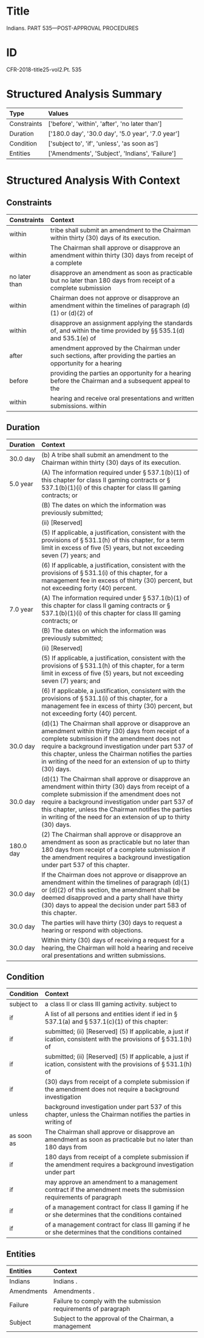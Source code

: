 # Title

 Indians. PART 535—POST-APPROVAL PROCEDURES


# ID

 CFR-2018-title25-vol2.Pt. 535


# Structured Analysis Summary

| Type        | Values                                            |
|:------------|:--------------------------------------------------|
| Constraints | ['before', 'within', 'after', 'no later than']    |
| Duration    | ['180.0 day', '30.0 day', '5.0 year', '7.0 year'] |
| Condition   | ['subject to', 'if', 'unless', 'as soon as']      |
| Entities    | ['Amendments', 'Subject', 'Indians', 'Failure']   |


# Structured Analysis With Context

 


## Constraints

| Constraints   | Context                                                                                                                         |
|:--------------|:--------------------------------------------------------------------------------------------------------------------------------|
| within        | tribe shall submit an amendment to the Chairman within  thirty (30) days of its execution.                                      |
| within        | The Chairman shall approve or disapprove an amendment within thirty (30) days from receipt of a complete                        |
| no later than | disapprove an amendment as soon as practicable but no later than 180 days from receipt of a complete submission                 |
| within        | Chairman does not approve or disapprove an amendment within the timelines of paragraph (d)(1) or (d)(2) of                      |
| within        | disapprove an assignment applying the standards of, and within the time provided by &#167;&#167;&#8201;535.1(d) and 535.1(e) of |
| after         | amendment approved by the Chairman under such sections, after providing the parties an opportunity for a hearing                |
| before        | providing the parties an opportunity for a hearing before the Chairman and a subsequent appeal to the                           |
| within        | hearing and receive oral presentations and written submissions. within                                                          |


## Duration

| Duration   | Context                                                                                                                                                                                                                                                                                                                             |
|:-----------|:------------------------------------------------------------------------------------------------------------------------------------------------------------------------------------------------------------------------------------------------------------------------------------------------------------------------------------|
| 30.0 day   | (b) A tribe shall submit an amendment to the Chairman within thirty (30) days of its execution.                                                                                                                                                                                                                                     |
| 5.0 year   | (A) The information required under &#167;&#8201;537.1(b)(1) of this chapter for class II gaming contracts or &#167;&#8201;537.1(b)(1)(i) of this chapter for class III gaming contracts; or                                                                                                                                         |
|            |             (B) The dates on which the information was previously submitted;                                                                                                                                                                                                                                                        |
|            |             (ii) [Reserved]                                                                                                                                                                                                                                                                                                         |
|            |             (5) If applicable, a justification, consistent with the provisions of &#167;&#8201;531.1(h) of this chapter, for a term limit in excess of five (5) years, but not exceeding seven (7) years; and                                                                                                                       |
|            |             (6) If applicable, a justification, consistent with the provisions of &#167;&#8201;531.1(i) of this chapter, for a management fee in excess of thirty (30) percent, but not exceeding forty (40) percent.                                                                                                               |
| 7.0 year   | (A) The information required under &#167;&#8201;537.1(b)(1) of this chapter for class II gaming contracts or &#167;&#8201;537.1(b)(1)(i) of this chapter for class III gaming contracts; or                                                                                                                                         |
|            |             (B) The dates on which the information was previously submitted;                                                                                                                                                                                                                                                        |
|            |             (ii) [Reserved]                                                                                                                                                                                                                                                                                                         |
|            |             (5) If applicable, a justification, consistent with the provisions of &#167;&#8201;531.1(h) of this chapter, for a term limit in excess of five (5) years, but not exceeding seven (7) years; and                                                                                                                       |
|            |             (6) If applicable, a justification, consistent with the provisions of &#167;&#8201;531.1(i) of this chapter, for a management fee in excess of thirty (30) percent, but not exceeding forty (40) percent.                                                                                                               |
| 30.0 day   | (d)(1) The Chairman shall approve or disapprove an amendment within thirty (30) days from receipt of a complete submission if the amendment does not require a background investigation under part 537 of this chapter, unless the Chairman notifies the parties in writing of the need for an extension of up to thirty (30) days. |
| 30.0 day   | (d)(1) The Chairman shall approve or disapprove an amendment within thirty (30) days from receipt of a complete submission if the amendment does not require a background investigation under part 537 of this chapter, unless the Chairman notifies the parties in writing of the need for an extension of up to thirty (30) days. |
| 180.0 day  | (2) The Chairman shall approve or disapprove an amendment as soon as practicable but no later than 180 days from receipt of a complete submission if the amendment requires a background investigation under part 537 of this chapter.                                                                                              |
| 30.0 day   | If the Chairman does not approve or disapprove an amendment within the timelines of paragraph (d)(1) or (d)(2) of this section, the amendment shall be deemed disapproved and a party shall have thirty (30) days to appeal the decision under part 583 of this chapter.                                                            |
| 30.0 day   | The parties will have thirty (30) days to request a hearing or respond with objections.                                                                                                                                                                                                                                             |
| 30.0 day   | Within thirty (30) days of receiving a request for a hearing, the Chairman will hold a hearing and receive oral presentations and written submissions.                                                                                                                                                                              |


## Condition

| Condition   | Context                                                                                                                     |
|:------------|:----------------------------------------------------------------------------------------------------------------------------|
| subject to  | a class II or class III gaming activity. subject to                                                                         |
| if          | A list of all persons and entities ident if ied in &#167;&#8201;537.1(a) and &#167;&#8201;537.1(c)(1) of this chapter:      |
| if          | submitted; (ii) [Reserved] (5) If applicable, a just if ication, consistent with the provisions of &#167;&#8201;531.1(h) of |
| if          | submitted; (ii) [Reserved] (5) If applicable, a just if ication, consistent with the provisions of &#167;&#8201;531.1(h) of |
| if          | (30) days from receipt of a complete submission if the amendment does not require a background investigation                |
| unless      | background investigation under part 537 of this chapter, unless the Chairman notifies the parties in writing of             |
| as soon as  | The Chairman shall approve or disapprove an amendment as soon as practicable but no later than 180 days from                |
| if          | 180 days from receipt of a complete submission if the amendment requires a background investigation under part              |
| if          | may approve an amendment to a management contract if the amendment meets the submission requirements of paragraph           |
| if          | of a management contract for class II gaming if he or she determines that the conditions contained                          |
| if          | of a management contract for class III gaming if he or she determines that the conditions contained                         |


## Entities

| Entities   | Context                                                         |
|:-----------|:----------------------------------------------------------------|
| Indians    | Indians .                                                       |
| Amendments | Amendments .                                                    |
| Failure    | Failure to comply with the submission requirements of paragraph |
| Subject    | Subject to the approval of the Chairman, a management           |


